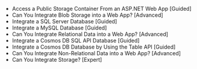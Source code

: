 - Access a Public Storage Container From an ASP.NET Web App [Guided]
- Can You Integrate Blob Storage into a Web App? [Advanced]
- Integrate a SQL Server Database [Guided]
- Integrate a MySQL Database [Guided]
- Can You Integrate Relational Data into a Web App? [Advanced]
- Integrate a Cosmos DB SQL API Database [Guided]
- Integrate a Cosmos DB Database by Using the Table API [Guided]
- Can You Integrate Non-Relational Data into a Web App? [Advanced]
- Can You Integrate Storage? [Expert]
